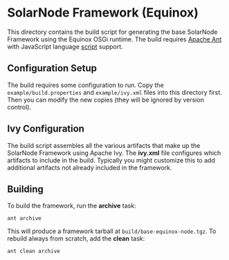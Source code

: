 # SolarNode Framework (Equinox)

This directory contains the build script for generating the base SolarNode
Framework using the Equinox OSGi runtime. The build requires [Apache Ant][ant]
with JavaScript language [script][ant-script] support.

## Configuration Setup

The build requires some configuration to run. Copy the `example/build.properties`
and `example/ivy.xml` files into this directory first. Then you can modify the new
copies (they will be ignored by version control).

## Ivy Configuration

The build script assembles all the various artifacts that make up the SolarNode
Framework using Apache Ivy. The **ivy.xml** file configures which artifacts to
include in the build. Typically you might customize this to add additional 
artifacts not already included in the framework.

## Building

To build the framework, run the **archive** task:

	ant archive
	
This will produce a framework tarball at `build/base-equinox-node.tgz`. To
rebuild always from scratch, add the **clean** task:

	ant clean archive

  [ant]: https://ant.apache.org/
  [ant-script]: https://ant.apache.org/manual/Tasks/script.html
 